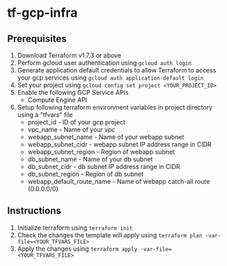# tf-gcp-infra

## Prerequisites
1. Download Terraform v1.7.3 or above
2. Perform gcloud user authentication using ```gcloud auth login```
3. Generate application default credentials to allow Terraform to access your gcp services using ```gcloud auth application-default login```
4. Set your project using ```gcloud config set project <YOUR_PROJECT_ID>```
5. Enable the following GCP Service APIs
    - Compute Engine API
7. Setup following terraform environment variables in project directory using a "tfvars" file
    - project_id - ID of your gcp project
    - vpc_name - Name of your vpc
    - webapp_subnet_name - Name of your webapp subnet
    - webapp_subnet_cidr - webapp subnet IP address range in CIDR
    - webapp_subnet_region - Region of webapp subnet
    - db_subnet_name - Name of your db subnet
    - db_subnet_cidr - db subnet IP address range in CIDR
    - db_subnet_region - Region of db subnet
    - webapp_default_route_name - Name of webapp catch-all route (0.0.0.0/0)

## Instructions
1. Initialize terraform using ```terraform init```
2. Check the changes the template will apply using ```terraform plan -var-file=<YOUR_TFVARS_FILE>```
3. Apply the changes using ```terraform apply -var-file=<YOUR_TFVARS_FILE>```

